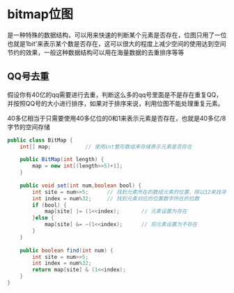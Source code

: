 # bitmap位图

是一种特殊的数据结构，可以用来快速的判断某个元素是否存在，位图只用了一位也就是1bit'来表示某个数是否存在，这可以很大的程度上减少空间的使用达到空间节约的效果，一般这种数据结构可以用在海量数据的去重排序等等

## QQ号去重

假设你有40亿的qq需要进行去重，判断这么多的qq号里面是不是存在重复QQ，并按照QQ号的大小进行排序，如果对于排序来说，利用位图不能处理重复元素。

40多亿相当于只需要使用40多亿位的0和1来表示元素是否存在，也就是40多亿/8字节的空间存储

```java
public class BitMap {
    int[] map;           // 使用int整形数组来存储表示元素是否存在
    
    public BitMap(int length) {
        map = new int[(length>>5)+1];
    }
    
    public void set(int num,boolean bool) {
        int site = num>>5;      // 找到元素所在的数组元素的位置，除以32来找寻
        int index = num%32;     // 找到元素对应的位置数字所在的位数
        if (bool) {
            map[site] |= (1<<index);       // 元素设置为存在
        }else {
            map[site] &= ~(1<<index);      // 将元素设置为不存在
        }
    }
    
    public boolean find(int num) {
        int site = num>>5;
        int index = num%32;
        return map[site] & (1<<index);
    }
}
```

